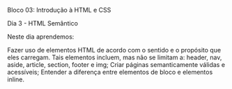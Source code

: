 Bloco 03: Introdução à HTML e CSS 

Dia 3 - HTML Semântico

Neste dia aprendemos:

Fazer uso de elementos HTML de acordo com o sentido e o propósito que eles carregam. Tais elementos incluem, mas não se limitam a: header, nav, aside, article, section, footer e img; 
Criar páginas semanticamente válidas e acessíveis;
Entender a diferença entre elementos de bloco e elementos inline. 
